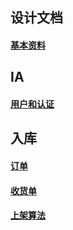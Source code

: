 ## 设计文档

#### [基本资料](basic/basic.md)

## IA

#### [用户和认证](ia/用户和认证.md)

## 入库

#### [订单](in/入库订单.md)
#### [收货单](in/收货单.md)
#### [上架算法](in/上架算法.md)
